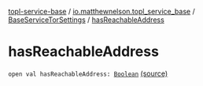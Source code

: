 [topl-service-base](../../index.md) / [io.matthewnelson.topl_service_base](../index.md) / [BaseServiceTorSettings](index.md) / [hasReachableAddress](./has-reachable-address.md)

# hasReachableAddress

`open val hasReachableAddress: `[`Boolean`](https://kotlinlang.org/api/latest/jvm/stdlib/kotlin/-boolean/index.html) [(source)](https://github.com/05nelsonm/TorOnionProxyLibrary-Android/blob/master/topl-service-base/src/main/java/io/matthewnelson/topl_service_base/BaseServiceTorSettings.kt#L617)
